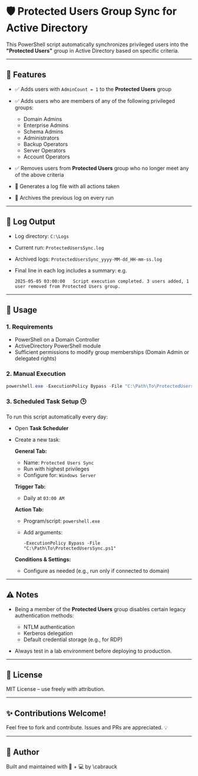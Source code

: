# 🛡️ Protected Users Group Sync for Active Directory

This PowerShell script automatically synchronizes privileged users into the **"Protected Users"** group in Active Directory based on specific criteria.

---

## 🔧 Features

* ✅ Adds users with `AdminCount = 1` to the **Protected Users** group
* ✅ Adds users who are members of any of the following privileged groups:

  * Domain Admins
  * Enterprise Admins
  * Schema Admins
  * Administrators
  * Backup Operators
  * Server Operators
  * Account Operators
* ✅ Removes users from **Protected Users** group who no longer meet any of the above criteria
* 📄 Generates a log file with all actions taken
* 📁 Archives the previous log on every run

---

## 📂 Log Output

* Log directory: `C:\Logs`
* Current run: `ProtectedUsersSync.log`
* Archived logs: `ProtectedUsersSync_yyyy-MM-dd_HH-mm-ss.log`
* Final line in each log includes a summary: e.g.

  ```text
  2025-05-05 03:00:00	Script execution completed. 3 users added, 1 user removed from Protected Users group.
  ```

---

## 🚀 Usage

### 1. Requirements

* PowerShell on a Domain Controller
* ActiveDirectory PowerShell module
* Sufficient permissions to modify group memberships (Domain Admin or delegated rights)

### 2. Manual Execution

```powershell
powershell.exe -ExecutionPolicy Bypass -File "C:\Path\To\ProtectedUsersSync.ps1"
```

### 3. Scheduled Task Setup 🕒

To run this script automatically every day:

* Open **Task Scheduler**
* Create a new task:

  **General Tab:**

  * Name: `Protected Users Sync`
  * Run with highest privileges
  * Configure for: `Windows Server`

  **Trigger Tab:**

  * Daily at `03:00 AM`

  **Action Tab:**

  * Program/script: `powershell.exe`
  * Add arguments:

    ```
    -ExecutionPolicy Bypass -File "C:\Path\To\ProtectedUsersSync.ps1"
    ```

  **Conditions & Settings:**

  * Configure as needed (e.g., run only if connected to domain)

---

## ⚠️ Notes

* Being a member of the **Protected Users** group disables certain legacy authentication methods:

  * NTLM authentication
  * Kerberos delegation
  * Default credential storage (e.g., for RDP)
* Always test in a lab environment before deploying to production.

---

## 📜 License

MIT License – use freely with attribution.

---

## ✨ Contributions Welcome!

Feel free to fork and contribute. Issues and PRs are appreciated. 💡

---

## 🧠 Author

Built and maintained with 🧠 + 💻 by \cabrauck
